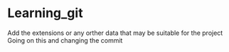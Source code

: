 # Learning_git
Add the extensions or any orther data that may be suitable for the project
Going on this and changing the commit

